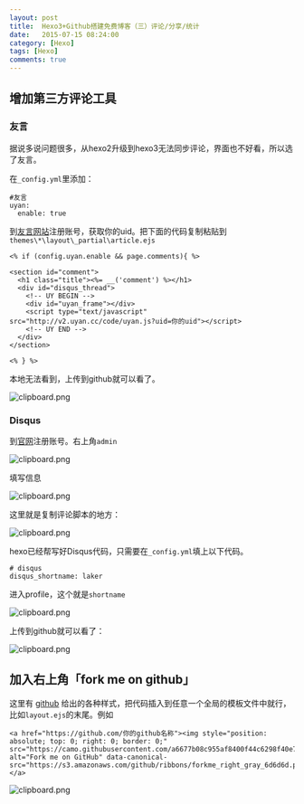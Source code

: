```yaml
---
layout: post
title:  Hexo3+Github搭建免费博客（三）评论/分享/统计
date:   2015-07-15 08:24:00
category: [Hexo]
tags: [Hexo]
comments: true
---
```


## 增加第三方评论工具
### 友言
据说多说问题很多，从hexo2升级到hexo3无法同步评论，界面也不好看，所以选了友言。

在`_config.yml`里添加：

    #友言
    uyan:
      enable: true

<!--more-->

到[友言网站][5]注册账号，获取你的uid。把下面的代码复制粘贴到`themes\*\layout\_partial\article.ejs`

    <% if (config.uyan.enable && page.comments){ %>
    
    <section id="comment">
      <h1 class="title"><%= __('comment') %></h1>
      <div id="disqus_thread">
        <!-- UY BEGIN -->
        <div id="uyan_frame"></div>
        <script type="text/javascript" src="http://v2.uyan.cc/code/uyan.js?uid=你的uid"></script>
        <!-- UY END -->
      </div>
    </section>
    
    <% } %>

本地无法看到，上传到github就可以看了。

![clipboard.png](http://segmentfault.com/img/bVmGA7)

### Disqus

到[官网][5]注册账号。右上角`admin`

![clipboard.png](http://segmentfault.com/img/bVmHlM)

填写信息

![clipboard.png](http://segmentfault.com/img/bVmHlP)

这里就是复制评论脚本的地方：

![clipboard.png](http://segmentfault.com/img/bVmHlR)

hexo已经帮写好Disqus代码，只需要在`_config.yml`填上以下代码。

    # disqus
    disqus_shortname: laker
    
进入profile，这个就是`shortname`

![clipboard.png](http://segmentfault.com/img/bVmHlw)

上传到github就可以看了：

![clipboard.png](http://segmentfault.com/img/bVmHol)

## 加入右上角「fork me on github」
这里有 [github](https://github.com/blog/273-github-ribbons) 给出的各种样式，把代码插入到任意一个全局的模板文件中就行，比如`layout.ejs`的末尾。例如

    <a href="https://github.com/你的github名称"><img style="position: absolute; top: 0; right: 0; border: 0;" src="https://camo.githubusercontent.com/a6677b08c955af8400f44c6298f40e7d19cc5b2d/68747470733a2f2f73332e616d617a6f6e6177732e636f6d2f6769746875622f726962626f6e732f666f726b6d655f72696768745f677261795f3664366436642e706e67" alt="Fork me on GitHub" data-canonical-src="https://s3.amazonaws.com/github/ribbons/forkme_right_gray_6d6d6d.png"></a>


![clipboard.png](http://segmentfault.com/img/bVmHmB)


  [5]: https://disqus.com